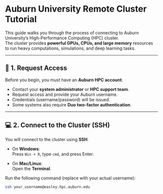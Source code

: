 # Auburn University Remote Cluster Tutorial

This guide walks you through the process of connecting to Auburn University’s High-Performance Computing (HPC) cluster.  
The cluster provides **powerful GPUs, CPUs, and large memory** resources to run heavy computations, simulations, and deep learning tasks.

---

## 🚀 1. Request Access
Before you begin, you must have an **Auburn HPC account**.

- Contact your **system administrator** or **HPC support team**.  
- Request access and provide your Auburn username.  
- Credentials (username/password) will be issued.  
- Some systems also require **Duo two-factor authentication**.

---

## 💻 2. Connect to the Cluster (SSH)
You will connect to the cluster using **SSH**.

- On **Windows**:  
  Press `Win + R`, type `cmd`, and press Enter.  

- On **Mac/Linux**:  
  Open the **Terminal**.

Run the following command (replace with your actual username):

```bash
ssh your_username@easley.hpc.auburn.edu
